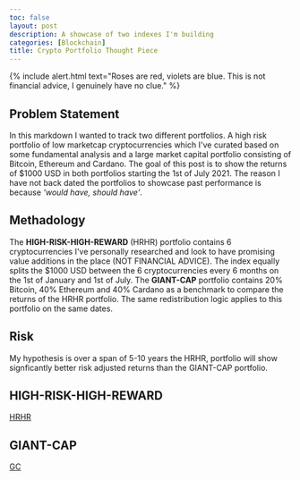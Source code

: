 ```yaml
---
toc: false
layout: post
description: A showcase of two indexes I'm building
categories: [Blockchain]
title: Crypto Portfolio Thought Piece
---
```


{% include alert.html text="Roses are red, violets are blue. This is not financial advice, I genuinely have no clue." %}

## Problem Statement
In this markdown I wanted to track two different portfolios. A high risk portfolio of low marketcap cryptocurrencies which I've curated based on some fundamental analysis and a large market capital portfolio consisting of Bitcoin, Ethereum and Cardano. The goal of this post is to show the returns of $1000 USD in both portfolios starting the 1st of July 2021. The reason I have not back dated the portfolios to showcase past performance is because *'would have, should have'*. 

## Methadology
The **HIGH-RISK-HIGH-REWARD** (HRHR) portfolio contains 6 cryptocurrencies I've personally researched and look to have promising value additions in the place (NOT FINANCIAL ADVICE). The index equally splits the $1000 USD between the 6 cryptocurrencies every 6 months on the 1st of January and 1st of July. The **GIANT-CAP** portfolio contains 20% Bitcoin, 40% Ethereum and 40% Cardano as a benchmark to compare the returns of the HRHR portfolio. The same redistribution logic applies to this portfolio on the same dates.  

## Risk
My hypothesis is over a span of 5-10 years the HRHR, portfolio will show signficantly better risk adjusted returns than the GIANT-CAP portfolio. 


## **HIGH-RISK-HIGH-REWARD**
[HRHR](images/HRHR.png)

## **GIANT-CAP**
[GC](images/GC.png)